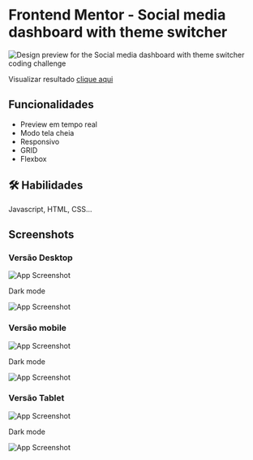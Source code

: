 # Frontend Mentor - Social media dashboard with theme switcher

![Design preview for the Social media dashboard with theme switcher coding challenge](./assets/design/desktop-preview.jpg)

Visualizar resultado [clique aqui](https://social-media-dashboard-with-theme-switcher-master-amber.vercel.app/)

## Funcionalidades

- Preview em tempo real
- Modo tela cheia
- Responsivo
- GRID
- Flexbox

## 🛠 Habilidades

Javascript, HTML, CSS...

## Screenshots

### **Versão Desktop**

![App Screenshot](assets/design/screenshot/versao-desktop.png)

Dark mode

![App Screenshot](assets/design/screenshot/versao-desktop-dark.png)

### **Versão mobile**

![App Screenshot](assets/design/screenshot/versao-mobile.png)

Dark mode

![App Screenshot](assets/design/screenshot/versao-mobile-dark.png)

### **Versão Tablet**

![App Screenshot](assets/design/screenshot/versao-tablet.png)

Dark mode

![App Screenshot](assets/design/screenshot/versao-tablet-dark.png)

